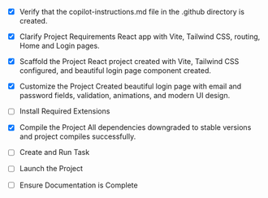 <!-- Use this file to provide workspace-specific custom instructions to Copilot. For more details, visit https://code.visualstudio.com/docs/copilot/copilot-customization#_use-a-githubcopilotinstructionsmd-file -->

- [x] Verify that the copilot-instructions.md file in the .github directory is created.

- [x] Clarify Project Requirements
      React app with Vite, Tailwind CSS, routing, Home and Login pages.

- [x] Scaffold the Project
      React project created with Vite, Tailwind CSS configured, and beautiful login page component created.

- [x] Customize the Project
      Created beautiful login page with email and password fields, validation, animations, and modern UI design.

- [ ] Install Required Extensions
<!-- ONLY install extensions provided mentioned in the get_project_setup_info. Skip this step otherwise and mark as completed. -->

- [x] Compile the Project
      All dependencies downgraded to stable versions and project compiles successfully.

- [ ] Create and Run Task
<!--
Verify that all previous steps have been completed.
Check https://code.visualstudio.com/docs/debugtest/tasks to determine if the project needs a task. If so, use the create_and_run_task to create and launch a task based on package.json, README.md, and project structure.
Skip this step otherwise.
 -->

- [ ] Launch the Project
<!--
Verify that all previous steps have been completed.
Prompt user for debug mode, launch only if confirmed.
 -->

- [ ] Ensure Documentation is Complete
<!--
Verify that all previous steps have been completed.
Verify that README.md and the copilot-instructions.md file in the .github directory exists and contains current project information.
Clean up the copilot-instructions.md file in the .github directory by removing all HTML comments.
 -->
